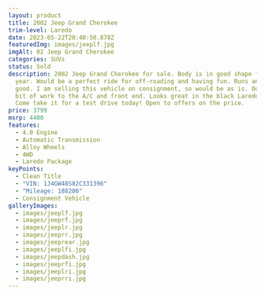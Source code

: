 ```yaml
---
layout: product
title: 2002 Jeep Grand Cherokee
trim-level: Laredo
date: 2023-05-22T20:40:50.878Z
featuredImg: images/jeeplf.jpg
imgAlt: 02 Jeep Grand Cherokee
categories: SUVs
status: Sold
description: 2﻿002 Jeep Grand Cherokee for sale. Body is in good shape for the
  year. Would be a perfect ride for off-roading and having fun. Runs and drives
  good. I am selling this vehicle on consignment, so would be as is. Does need a
  bit of work to the A/C and front end. Looks great in the black Laredo package.
  Come take it for a test drive today! Open to offers on the price.
price: 3799
msrp: 4400
features:
  - 4.0 Engine
  - Automatic Transmission
  - Alloy Wheels
  - 4WD
  - Laredo Package
keyPoints:
  - Clean Title
  - "VIN: 1J4GW48S82C331396"
  - "Mileage: 188200"
  - Consignment Vehicle
galleryImages:
  - images/jeeplf.jpg
  - images/jeeprf.jpg
  - images/jeeplr.jpg
  - images/jeeprr.jpg
  - images/jeeprear.jpg
  - images/jeeplfi.jpg
  - images/jeepdash.jpg
  - images/jeeprfi.jpg
  - images/jeeplri.jpg
  - images/jeeprri.jpg
---
```

